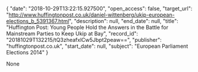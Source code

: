 {
  "date": "2018-10-29T13:22:15.927500", 
  "open_access": false, 
  "target_url": "http://www.huffingtonpost.co.uk/daniel-wittenberg/ukip-european-elections_b_5391367.html", 
  "description": null, 
  "end_date": null, 
  "title": "Huffington Post: Young People Hold the Answers in the Battle for Mainstream Parties to Keep Ukip at Bay", 
  "record_id": "20181029T132215/tQ3zheafxlCw5Jbpt2peaw==", 
  "publisher": "huffingtonpost.co.uk", 
  "start_date": null, 
  "subject": "European Parliament Elections 2014"
}

None